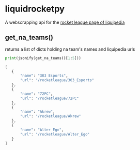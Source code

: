# liquidrocketpy

 A webscrapping api for the [rocket league page of liquipedia](https://liquipedia.net/rocketleague/Main_Page)

## get_na_teams()
 returns a list of dicts holding na team's names and liquipedia urls

 ```python
 print(jsonify(get_na_teams()[1:5]))

[
    {
        "name": "303 Esports",
        "url": "/rocketleague/303_Esports"
    },
    {
        "name": "72PC",
        "url": "/rocketleague/72PC"
    },
    {
        "name": "Akrew",
        "url": "/rocketleague/Akrew"
    },
    {
        "name": "Alter Ego",
        "url": "/rocketleague/Alter_Ego"
    }
]
 ```
